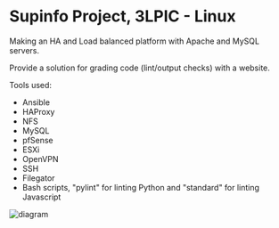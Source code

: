 # Supinfo Project, 3LPIC - Linux

Making an HA and Load balanced platform with Apache and MySQL servers. 

Provide a solution for grading code (lint/output checks) with a website.

Tools used: 
- Ansible
- HAProxy
- NFS
- MySQL
- pfSense
- ESXi
- OpenVPN
- SSH
- Filegator
- Bash scripts, "pylint" for linting Python and "standard" for linting Javascript

![diagram](https://i.imgur.com/0Jnuj4L.png)
